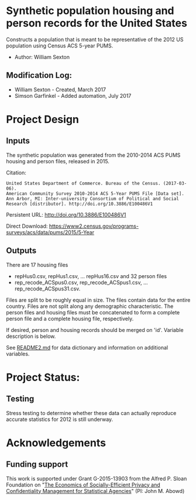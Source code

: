 # Synthetic population housing and person records for the United States

Constructs a population that is meant to be representative of the 2012 US population using Census ACS 5-year PUMS.

- Author: William Sexton

## Modification Log:
- William Sexton - Created, March 2017
- Simson Garfinkel - Added automation, July 2017


# Project Design

## Inputs
The synthetic population was generated from the 2010-2014 ACS PUMS housing and person files, released in 2015. 

Citation:

    United States Department of Commerce. Bureau of the Census. (2017-03-06).
    American Community Survey 2010-2014 ACS 5-Year PUMS File [Data set].
    Ann Arbor, MI: Inter-university Consortium of Political and Social
    Research [distributor]. http://doi.org/10.3886/E100486V1

Persistent URL:  http://doi.org/10.3886/E100486V1

Direct Download: https://www2.census.gov/programs-surveys/acs/data/pums/2015/5-Year

## Outputs
There are 17 housing files
- repHus0.csv, repHus1.csv, ... repHus16.csv
and 32 person files
- rep_recode_ACSpus0.csv, rep_recode_ACSpus1.csv, ... rep_recode_ACSpus31.csv.

Files are split to be roughly equal in size. The files contain data for the entire country. Files are not split along any demographic characteristic. The person files and housing files must be concatenated to form a complete person file and a complete housing file, respectively.

If desired, person and housing records should be merged on 'id'. Variable description is below.

See [README2.md](README2.md) for data dictionary and information on additional variables. 

# Project Status:

## Testing
Stress testing to determine whether these data can actually reproduce accurate statistics for 2012 is still underway.

# Acknowledgements 
## Funding support
This work is supported under  Grant G-2015-13903 from the Alfred P. Sloan Foundation on "[The Economics of Socially-Efficient Privacy and Confidentiality Management for Statistical Agencies](https://www.ilr.cornell.edu/labor-dynamics-institute/research/project-19)" (PI: John M. Abowd)

